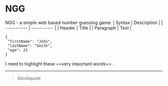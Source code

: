 # NGG
NGG - a simple web based number guessing game.
| Syntax | Description |
| ----------- | ----------- |
| Header | Title |
| Paragraph | Text | 
 
 ```
{
  "firstName": "John",
  "lastName": "Smith",
  "age": 25
}
``` 
I need to highlight these ==very important words== .

---
 
 > blockquote
